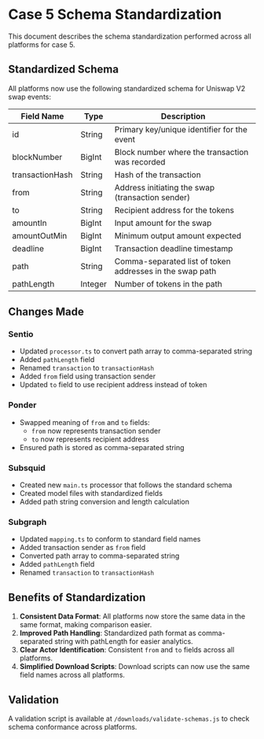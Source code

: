 # Case 5 Schema Standardization

This document describes the schema standardization performed across all platforms for case 5.

## Standardized Schema

All platforms now use the following standardized schema for Uniswap V2 swap events:

| Field Name | Type | Description |
|------------|------|-------------|
| id | String | Primary key/unique identifier for the event |
| blockNumber | BigInt | Block number where the transaction was recorded |
| transactionHash | String | Hash of the transaction |
| from | String | Address initiating the swap (transaction sender) |
| to | String | Recipient address for the tokens |
| amountIn | BigInt | Input amount for the swap |
| amountOutMin | BigInt | Minimum output amount expected |
| deadline | BigInt | Transaction deadline timestamp |
| path | String | Comma-separated list of token addresses in the swap path |
| pathLength | Integer | Number of tokens in the path |

## Changes Made

### Sentio
- Updated `processor.ts` to convert path array to comma-separated string
- Added `pathLength` field
- Renamed `transaction` to `transactionHash`
- Added `from` field using transaction sender
- Updated `to` field to use recipient address instead of token

### Ponder
- Swapped meaning of `from` and `to` fields:
  - `from` now represents transaction sender
  - `to` now represents recipient address
- Ensured path is stored as comma-separated string

### Subsquid
- Created new `main.ts` processor that follows the standard schema
- Created model files with standardized fields
- Added path string conversion and length calculation

### Subgraph
- Updated `mapping.ts` to conform to standard field names
- Added transaction sender as `from` field
- Converted path array to comma-separated string
- Added `pathLength` field
- Renamed `transaction` to `transactionHash`

## Benefits of Standardization

1. **Consistent Data Format**: All platforms now store the same data in the same format, making comparison easier.
2. **Improved Path Handling**: Standardized path format as comma-separated string with pathLength for easier analytics.
3. **Clear Actor Identification**: Consistent `from` and `to` fields across all platforms.
4. **Simplified Download Scripts**: Download scripts can now use the same field names across all platforms.

## Validation

A validation script is available at `/downloads/validate-schemas.js` to check schema conformance across platforms. 